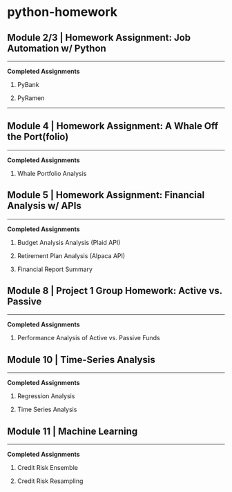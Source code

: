 # python-homework

## Module 2/3 | Homework Assignment: Job Automation w/ Python

---

**Completed Assignments**

1. PyBank

2. PyRamen

---

## Module 4 | Homework Assignment: A Whale Off the Port(folio)

---

**Completed Assignments**

1. Whale Portfolio Analysis


## Module 5 | Homework Assignment: Financial Analysis w/ APIs

---

**Completed Assignments**

1. Budget Analysis Analysis (Plaid API)

2. Retirement Plan Analysis (Alpaca API)

3. Financial Report Summary



## Module 8 | Project 1 Group Homework: Active vs. Passive

---

**Completed Assignments**

1. Performance Analysis of Active vs. Passive Funds



## Module 10 | Time-Series Analysis

---

**Completed Assignments**

1. Regression Analysis

2. Time Series Analysis


## Module 11 | Machine Learning

---

**Completed Assignments**

1. Credit Risk Ensemble

2. Credit Risk Resampling

